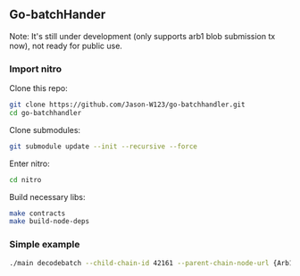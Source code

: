 ## Go-batchHander
Note: It's still under development (only supports arb1 blob submission tx now), not ready for public use.

### Import nitro
Clone this repo:
```bash
git clone https://github.com/Jason-W123/go-batchhandler.git
cd go-batchhandler
```

Clone submodules:
```bash
git submodule update --init --recursive --force
```

Enter nitro:
```bash
cd nitro
```

Build necessary libs:
```bash
make contracts
make build-node-deps
```

### Simple example

```bash
./main decodebatch --child-chain-id 42161 --parent-chain-node-url {Arb1_Enpoint} --parent-chain-submission-tx-hash {Parent_Chain_Submission_Tx-Hash} --blob-client.beacon-url {Blob_Enpoint}
```